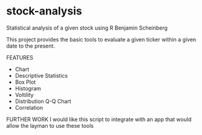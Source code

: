 # stock-analysis
Statistical analysis of a given stock using R
Benjamin Scheinberg

This project provides the basic tools to evaluate a given ticker within a given date to the present.

FEATURES
* Chart
* Descriptive Statistics
* Box Plot
* Histogram
* Voltility
* Distribution Q-Q Chart
* Correlation

FURTHER WORK
I would like this script to integrate with an app that would allow the layman to use these tools

